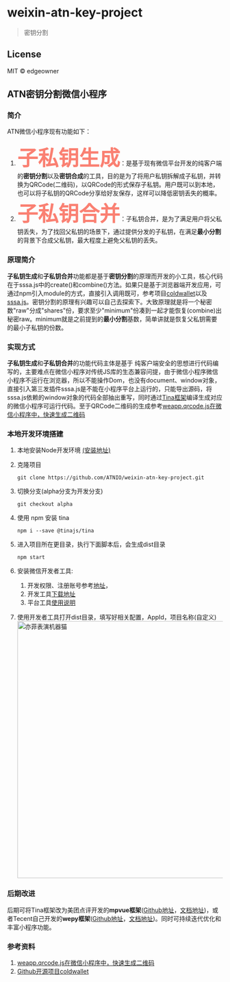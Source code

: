 # weixin-atn-key-project
> 密钥分割
## License
MIT &copy; edgeowner

## ATN密钥分割微信小程序
### 简介
ATN微信小程序现有功能如下：
1. <font color=#FA8072 size=7 face="黑体">**子私钥生成**</font>：是基于现有微信平台开发的纯客户端的**密钥分割**以及**密钥合成**的工具，目的是为了将用户私钥拆解成子私钥，并转换为QRCode(二维码)，以QRCode的形式保存子私钥。用户既可以到本地，也可以将子私钥的QRCode分享给好友保存，这样可以降低密钥丢失的概率。
2. <font color=#FA8072 size=7 face="黑体">**子私钥合并**</font>：子私钥合并，是为了满足用户将父私钥丢失，为了找回父私钥的场景下，通过提供分发的子私钥，在满足**最小分割**的背景下合成父私钥，最大程度上避免父私钥的丢失。

### 原理简介
  **子私钥生成**和**子私钥合并**功能都是基于**密钥分割**的原理而开发的小工具，核心代码在于sssa.js中的create()和combine()方法。如果只是基于浏览器端开发应用，可通过npm引入module的方式，直接引入调用既可，参考项目[coldwallet](https://github.com/bihu-id/)以及[sssa.js](https://github.com/SSSaaS/sssa-js)。密钥分割的原理有兴趣可以自己去探索下。大致原理就是将一个秘密数"raw"分成"shares"份，要求至少"minimum"份凑到一起才能恢复(combine)出秘密raw。minimum就是之前提到的**最小分割**基数，简单讲就是恢复父私钥需要的最小子私钥的份数。

### 实现方式
  **子私钥生成**和**子私钥合并**的功能代码主体是基于 纯客户端安全的思想进行代码编写的，主要难点在微信小程序对传统JS库的生态兼容问提，由于微信小程序微信小程序不运行在浏览器，所以不能操作Dom，也没有document、window对象，直接引入第三发插件sssa.js是不能在小程序平台上运行的，只能导出源码，将sssa.js依赖的window对象的代码全部抽出重写，同时通过[Tina框架](https://tina.js.org/#/guide/component)编译生成对应的微信小程序可运行代码。至于QRCode二维码的生成参考[weapp.qrcode.js在微信小程序中，快速生成二维码](https://github.com/yingye/weapp-qrcode)

### 本地开发环境搭建
1. 本地安装Node开发环境 [(安装地址)](https://nodejs.org/en/download/)
2. 克隆项目 

   ```angular2html
   git clone https://github.com/ATNIO/weixin-atn-key-project.git
   ```
3. 切换分支(alpha分支为开发分支)
   ```angular2html
   git checkout alpha
   ```
4. 使用 npm 安装 tina

   ```angular2html
   npm i --save @tinajs/tina
   ```
5. 进入项目所在更目录，执行下面脚本后，会生成dist目录
    
   ```angular2html
   npm start
   ```
   
6. 安装微信开发者工具:
    1. 开发权限、注册账号参考[地址](https://developers.weixin.qq.com/miniprogram/dev/)，
    2. 开发工具[下载地址](https://developers.weixin.qq.com/miniprogram/dev/devtools/download.html?t=2018614)
    3. 平台工具[使用说明](https://developers.weixin.qq.com/miniprogram/dev/devtools/devtools.html?t=2018614)
    
7. 使用开发者工具打开dist目录，填写好相关配置，AppId，项目名称(自定义)
   <img src="http://p5vswdxl9.bkt.clouddn.com/xiaochenxu.png" width="800" height="600" alt="亦菲表演机器猫"/>
 
   
### 后期改进
   后期可将Tina框架改为美团点评开发的**mpvue框架**([Github地址](https://github.com/Meituan-Dianping/mpvue)，[文档地址](http://mpvue.com/))，或者Tecent自己开发的**wepy框架**([Github地址](https://github.com/Tencent/wepy)，[文档地址](https://tencent.github.io/wepy/))。同时可持续迭代优化和丰富小程序功能。
  


### 参考资料
1. [weapp.qrcode.js在微信小程序中，快速生成二维码](https://github.com/yingye/weapp-qrcode)
2. [Github开源项目coldwallet](https://github.com/bihu-id/coldwallet)


